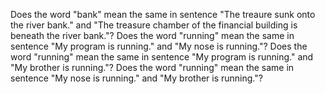 Does the word "bank" mean the same in sentence "The treaure sunk onto the river bank." and "The treasure chamber of the financial building is beneath the river bank."?
Does the word "running" mean the same in sentence "My program is running." and "My nose is running."?
Does the word "running" mean the same in sentence "My program is running." and "My brother is running."?
Does the word "running" mean the same in sentence "My nose is running." and "My brother is running."?